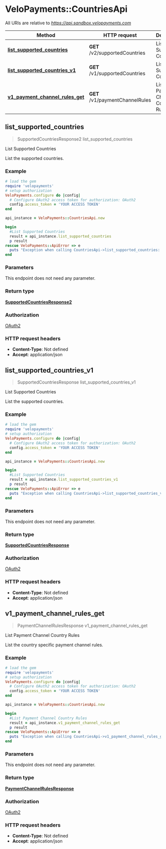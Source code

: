 # VeloPayments::CountriesApi

All URIs are relative to *https://api.sandbox.velopayments.com*

Method | HTTP request | Description
------------- | ------------- | -------------
[**list_supported_countries**](CountriesApi.md#list_supported_countries) | **GET** /v2/supportedCountries | List Supported Countries
[**list_supported_countries_v1**](CountriesApi.md#list_supported_countries_v1) | **GET** /v1/supportedCountries | List Supported Countries
[**v1_payment_channel_rules_get**](CountriesApi.md#v1_payment_channel_rules_get) | **GET** /v1/paymentChannelRules | List Payment Channel Country Rules



## list_supported_countries

> SupportedCountriesResponse2 list_supported_countries

List Supported Countries

List the supported countries.

### Example

```ruby
# load the gem
require 'velopayments'
# setup authorization
VeloPayments.configure do |config|
  # Configure OAuth2 access token for authorization: OAuth2
  config.access_token = 'YOUR ACCESS TOKEN'
end

api_instance = VeloPayments::CountriesApi.new

begin
  #List Supported Countries
  result = api_instance.list_supported_countries
  p result
rescue VeloPayments::ApiError => e
  puts "Exception when calling CountriesApi->list_supported_countries: #{e}"
end
```

### Parameters

This endpoint does not need any parameter.

### Return type

[**SupportedCountriesResponse2**](SupportedCountriesResponse2.md)

### Authorization

[OAuth2](../README.md#OAuth2)

### HTTP request headers

- **Content-Type**: Not defined
- **Accept**: application/json


## list_supported_countries_v1

> SupportedCountriesResponse list_supported_countries_v1

List Supported Countries

List the supported countries.

### Example

```ruby
# load the gem
require 'velopayments'
# setup authorization
VeloPayments.configure do |config|
  # Configure OAuth2 access token for authorization: OAuth2
  config.access_token = 'YOUR ACCESS TOKEN'
end

api_instance = VeloPayments::CountriesApi.new

begin
  #List Supported Countries
  result = api_instance.list_supported_countries_v1
  p result
rescue VeloPayments::ApiError => e
  puts "Exception when calling CountriesApi->list_supported_countries_v1: #{e}"
end
```

### Parameters

This endpoint does not need any parameter.

### Return type

[**SupportedCountriesResponse**](SupportedCountriesResponse.md)

### Authorization

[OAuth2](../README.md#OAuth2)

### HTTP request headers

- **Content-Type**: Not defined
- **Accept**: application/json


## v1_payment_channel_rules_get

> PaymentChannelRulesResponse v1_payment_channel_rules_get

List Payment Channel Country Rules

List the country specific payment channel rules.

### Example

```ruby
# load the gem
require 'velopayments'
# setup authorization
VeloPayments.configure do |config|
  # Configure OAuth2 access token for authorization: OAuth2
  config.access_token = 'YOUR ACCESS TOKEN'
end

api_instance = VeloPayments::CountriesApi.new

begin
  #List Payment Channel Country Rules
  result = api_instance.v1_payment_channel_rules_get
  p result
rescue VeloPayments::ApiError => e
  puts "Exception when calling CountriesApi->v1_payment_channel_rules_get: #{e}"
end
```

### Parameters

This endpoint does not need any parameter.

### Return type

[**PaymentChannelRulesResponse**](PaymentChannelRulesResponse.md)

### Authorization

[OAuth2](../README.md#OAuth2)

### HTTP request headers

- **Content-Type**: Not defined
- **Accept**: application/json

